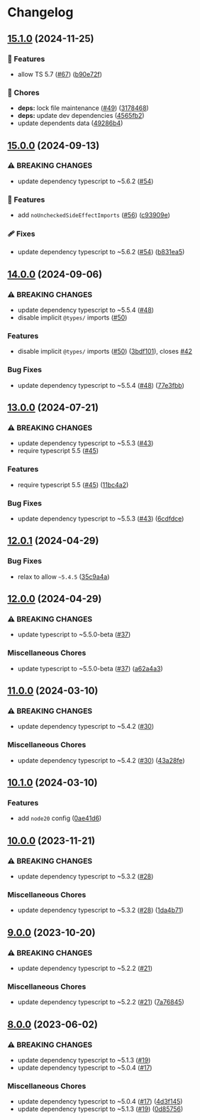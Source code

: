 # Changelog

## [15.1.0](https://github.com/voxpelli/tsconfig/compare/v15.0.0...v15.1.0) (2024-11-25)


### 🌟 Features

* allow TS 5.7 ([#67](https://github.com/voxpelli/tsconfig/issues/67)) ([b90e72f](https://github.com/voxpelli/tsconfig/commit/b90e72f4496868be0ae56ce9d3f54172e2144e03))


### 🧹 Chores

* **deps:** lock file maintenance ([#49](https://github.com/voxpelli/tsconfig/issues/49)) ([3178468](https://github.com/voxpelli/tsconfig/commit/3178468475c3f03f7223354fc82263fb051dc9f0))
* **deps:** update dev dependencies ([4565fb2](https://github.com/voxpelli/tsconfig/commit/4565fb275903820382066fcd3f46c6b33b5578d8))
* update dependents data ([49286b4](https://github.com/voxpelli/tsconfig/commit/49286b4e258b27ebb653613c3b6ea2493f9ef726))

## [15.0.0](https://github.com/voxpelli/tsconfig/compare/v14.0.0...v15.0.0) (2024-09-13)


### ⚠ BREAKING CHANGES

* update dependency typescript to ~5.6.2 ([#54](https://github.com/voxpelli/tsconfig/issues/54))

### 🌟 Features

* add `noUncheckedSideEffectImports` ([#56](https://github.com/voxpelli/tsconfig/issues/56)) ([c93909e](https://github.com/voxpelli/tsconfig/commit/c93909e6c7bd87255c14f7eb529e680f01b29ca6))


### 🩹 Fixes

* update dependency typescript to ~5.6.2 ([#54](https://github.com/voxpelli/tsconfig/issues/54)) ([b831ea5](https://github.com/voxpelli/tsconfig/commit/b831ea58488cda8dc960cb4d18a154455475a1c1))

## [14.0.0](https://github.com/voxpelli/tsconfig/compare/v13.0.0...v14.0.0) (2024-09-06)


### ⚠ BREAKING CHANGES

* update dependency typescript to ~5.5.4 ([#48](https://github.com/voxpelli/tsconfig/issues/48))
* disable implicit `@types/` imports ([#50](https://github.com/voxpelli/tsconfig/issues/50))

### Features

* disable implicit `@types/` imports ([#50](https://github.com/voxpelli/tsconfig/issues/50)) ([3bdf101](https://github.com/voxpelli/tsconfig/commit/3bdf1011a634aa97fea461f0354c2cf8c1abb48a)), closes [#42](https://github.com/voxpelli/tsconfig/issues/42)


### Bug Fixes

* update dependency typescript to ~5.5.4 ([#48](https://github.com/voxpelli/tsconfig/issues/48)) ([77e3fbb](https://github.com/voxpelli/tsconfig/commit/77e3fbbab52458e3bfb3b28ac22143b9e5b8706b))

## [13.0.0](https://github.com/voxpelli/tsconfig/compare/v12.0.1...v13.0.0) (2024-07-21)


### ⚠ BREAKING CHANGES

* update dependency typescript to ~5.5.3 ([#43](https://github.com/voxpelli/tsconfig/issues/43))
* require typescript 5.5 ([#45](https://github.com/voxpelli/tsconfig/issues/45))

### Features

* require typescript 5.5 ([#45](https://github.com/voxpelli/tsconfig/issues/45)) ([11bc4a2](https://github.com/voxpelli/tsconfig/commit/11bc4a2d973724a21f174b3556e7f95d8b47ae27))


### Bug Fixes

* update dependency typescript to ~5.5.3 ([#43](https://github.com/voxpelli/tsconfig/issues/43)) ([6cdfdce](https://github.com/voxpelli/tsconfig/commit/6cdfdcec952c6cc75a250e57573825a2daa10cc5))

## [12.0.1](https://github.com/voxpelli/tsconfig/compare/v12.0.0...v12.0.1) (2024-04-29)


### Bug Fixes

* relax to allow `~5.4.5` ([35c9a4a](https://github.com/voxpelli/tsconfig/commit/35c9a4a9bb1686c7f7d3958ea52152fd831b1166))

## [12.0.0](https://github.com/voxpelli/tsconfig/compare/v11.0.0...v12.0.0) (2024-04-29)


### ⚠ BREAKING CHANGES

* update typescript to ~5.5.0-beta ([#37](https://github.com/voxpelli/tsconfig/issues/37))

### Miscellaneous Chores

* update typescript to ~5.5.0-beta ([#37](https://github.com/voxpelli/tsconfig/issues/37)) ([a62a4a3](https://github.com/voxpelli/tsconfig/commit/a62a4a36da75cd3440363501ab6df74b9b4b4523))

## [11.0.0](https://github.com/voxpelli/tsconfig/compare/v10.1.0...v11.0.0) (2024-03-10)


### ⚠ BREAKING CHANGES

* update dependency typescript to ~5.4.2 ([#30](https://github.com/voxpelli/tsconfig/issues/30))

### Miscellaneous Chores

* update dependency typescript to ~5.4.2 ([#30](https://github.com/voxpelli/tsconfig/issues/30)) ([43a28fe](https://github.com/voxpelli/tsconfig/commit/43a28fe845d7b86ed3b9aa22564d45bc187c8ceb))

## [10.1.0](https://github.com/voxpelli/tsconfig/compare/v10.0.0...v10.1.0) (2024-03-10)


### Features

* add `node20` config ([0ae41d6](https://github.com/voxpelli/tsconfig/commit/0ae41d6dae3af8a7a008f6ae54ed7babdde36391))

## [10.0.0](https://github.com/voxpelli/tsconfig/compare/v9.0.0...v10.0.0) (2023-11-21)


### ⚠ BREAKING CHANGES

* update dependency typescript to ~5.3.2 ([#28](https://github.com/voxpelli/tsconfig/issues/28))

### Miscellaneous Chores

* update dependency typescript to ~5.3.2 ([#28](https://github.com/voxpelli/tsconfig/issues/28)) ([1da4b71](https://github.com/voxpelli/tsconfig/commit/1da4b71d87605dbf35ae6c14f2b1d602a5d4b0a3))

## [9.0.0](https://github.com/voxpelli/tsconfig/compare/v8.0.0...v9.0.0) (2023-10-20)


### ⚠ BREAKING CHANGES

* update dependency typescript to ~5.2.2 ([#21](https://github.com/voxpelli/tsconfig/issues/21))

### Miscellaneous Chores

* update dependency typescript to ~5.2.2 ([#21](https://github.com/voxpelli/tsconfig/issues/21)) ([7a76845](https://github.com/voxpelli/tsconfig/commit/7a768452c2a82dde0e5372e58329bf4c63d06c4a))

## [8.0.0](https://github.com/voxpelli/tsconfig/compare/v7.0.0...v8.0.0) (2023-06-02)


### ⚠ BREAKING CHANGES

* update dependency typescript to ~5.1.3 ([#19](https://github.com/voxpelli/tsconfig/issues/19))
* update dependency typescript to ~5.0.4 ([#17](https://github.com/voxpelli/tsconfig/issues/17))

### Miscellaneous Chores

* update dependency typescript to ~5.0.4 ([#17](https://github.com/voxpelli/tsconfig/issues/17)) ([4d3f145](https://github.com/voxpelli/tsconfig/commit/4d3f14503c0411e0e8ba360ed450b935baf83838))
* update dependency typescript to ~5.1.3 ([#19](https://github.com/voxpelli/tsconfig/issues/19)) ([0d85756](https://github.com/voxpelli/tsconfig/commit/0d857564875c2a7e27f5aa77ee2fe19b871296f9))
